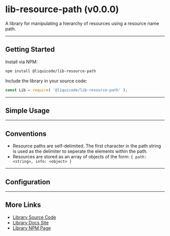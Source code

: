 
# lib-resource-path (v0.0.0)

A library for manipulating a hierarchy of resources using a resource name path.

---------------------------------------------------------------------


## Getting Started

Install via NPM:
```bash
npm install @liquicode/lib-resource-path
```

Include the library in your source code:
```javascript
const Lib = require( '@liquicode/lib-resource-path' );
```


---------------------------------------------------------------------


## Simple Usage


---------------------------------------------------------------------


## Conventions

- Resource paths are self-delimited.
	The first character in the path string is used as the delimiter to seperate the elements within the path.
- Resources are stored as an array of objects of the form: `{ path: <string>, info: <object> }`


---------------------------------------------------------------------


## Configuration


---------------------------------------------------------------------


## More Links

- [Library Source Code](https://github.com/liquicode/lib-resource-path)
- [Library Docs Site](http://lib-resource-path.liquicode.com)
- [Library NPM Page](https://www.npmjs.com/package/@liquicode/lib-resource-path)

